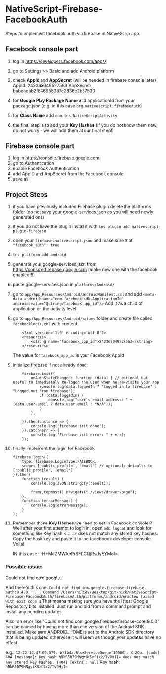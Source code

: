 # NativeScript-Firebase-FacebookAuth


Steps to implement facebook auth via firebase in NativeScrip app.

## Facebook console part
1. log in https://developers.facebook.com/apps/
2. go to Settings >> Basic and add Android platform
3. check **AppId** and **AppSecret** (will be needed in firebase console later) 
    AppId:      242365049527563
    AppSecret:  babeadab2f846955387c2836e2b37530

4. for **Google Play Package Name** add applicationId from your package.json (e.g. in this case `org.nativescript.firebaseAuth`)
5. for **Class Name** add `com.tns.NativeScriptActivity`
6. the final step is to add your **Key Hashes** (if you do not know them now, do not worry - we will add them at our final step!)

## Firebase console part
1. log in https://console.firebase.google.com
2. go to Authentication
3. enable Facebook Authentication
4. add AppID and AppSecret from the Facebook console
5. save all

## Project Steps
1. if you have previously included Firebase plugin delete the platforms folder (do not save your google-services.json as you will need newly generated one)
2. if you do not have the plugin install it with `tns plugin add nativescript-plugin-firebase`
3. open your `firebase.nativescript.json` and make sure that `"facebook_auth": true`
4. `tns platform add android`
5. generate your google-services.json from https://console.firebase.google.com  (make new one with the facebook enabled!!!)
6. paste google-services.json in `platforms/Android/`
7. go to `app/App_Resources/Android/AndroidManifest.xml` and add `<meta-data android:name="com.facebook.sdk.ApplicationId" android:value="@string/facebook_app_id"/>` 
    Add it as a child of application on the activity level.

8. go to `app/App_Resources/Android/values` folder and create file called `facebooklogin.xml` with content
    ```
        <?xml version='1.0' encoding='utf-8'?>
        <resources>
            <string name="facebook_app_id">242365049527563</string>
        </resources>
    ```
    The value for `facebook_app_id` is your Facebook AppId

9. initialize firebase if not already done: 
    ```
        firebase.init({
            onAuthStateChanged: function (data) { // optional but useful to immediately re-logon the user when he re-visits your app
                console.log(data.loggedIn ? "Logged in to firebase" : "Logged out from firebase");
                if (data.loggedIn) {
                    console.log("user's email address: " + (data.user.email ? data.user.email : "N/A"));
                }
            },

        }).then(instance => {
            console.log("firebase.init done");
        }).catch(err => {
            console.log("Firebase init error: " + err);
        });
    ```

10. finally implement the login for Facebook
    ```
    firebase.login({
        type: firebase.LoginType.FACEBOOK,
        scope: ['public_profile', 'email'] // optional: defaults to ['public_profile', 'email']
    }).then(
        function (result) {
            console.log(JSON.stringify(result));

            frame.topmost().navigate("./views/drawer-page");
        },
        function (errorMessage) {
            console.log(errorMessage);
        }
    );
    ```

11. Remember those **Key Hashes** we need to set in Facebook console!? Well after your first attempt to login in,
    open `adb logcat` and look for something like Key hash <......> does not match any stored key hashes.
    Copy the hash key and paste it to the faceboook developer console. Voila!

    IN this case : rH+McZMWAbPrSFDCQjRsdyEYMoI=


### Possible issue:

Could not find com.google...

And there's this one: 
    ```
        Could not find com.google.firebase:firebase-auth:9.4.0. 
        ...
        Command /Users/niliev/Desktop/git-nick/NativeScript-Firebase-FacebookAuth/firebaseAuth/platforms/android/gradlew failed with exit code 1
    ```
That means making sure you have the latest Google Repository bits installed. 
Just run android from a command prompt and install any pending updates.

Also, an error like "Could not find com.google.firebase:firebase-core:9.0.0" can be caused by having more than one version of the Android SDK installed. 
Make sure ANDROID_HOME is set to the Android SDK directory that is being updated otherwise it will seem as though your updates have no effect.

e.g.:
`12-22 14:47:09.579: W/fb4a.BlueServiceQueue(10900): X.2Oo: [code] 404 [message]: Key hash hBkR5079MNgyiKSzf1x2/Tv0HjI= does not match any stored key hashes. (404) [extra]: null`
Key hash:  `hBkR5079MNgyiKSzf1x2/Tv0HjI=`
